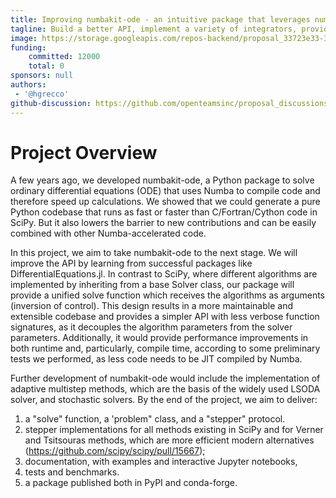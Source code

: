 ```yaml
---
title: Improving numbakit-ode - an intuitive package that leverages numba to speed up ODE integration
tagline: Build a better API, implement a variety of integrators, provide documentation and examples.
image: https://storage.googleapis.com/repos-backend/proposal_33723e33-3d1e-4f2f-b71e-841a7c52c7f6.jpg
funding:
    committed: 12000
    total: 0
sponsors: null
authors: 
 - '@hgrecco'
github-discussion: https://github.com/openteamsinc/proposal_discussions/discussions/150
---
```


# Project Overview

A few years ago, we developed numbakit-ode, a Python package to solve ordinary differential equations (ODE) that uses Numba to compile code and therefore speed up calculations. We showed that we could generate a pure Python codebase that runs as fast or faster than C/Fortran/Cython code in SciPy. But it also lowers the barrier to new contributions and can be easily combined with other Numba-accelerated code.

In this project, we aim to take numbakit-ode to the next stage. We will improve the API by learning from successful packages like DifferentialEquations.jl. In contrast to SciPy, where different algorithms are implemented by inheriting from a base Solver class, our package will provide a unified solve function which receives the algorithms as arguments (inversion of control). This design results in a more maintainable and extensible codebase and provides a simpler API with less verbose function signatures, as it decouples the algorithm parameters from the solver parameters. Additionally, it would provide performance improvements in both runtime and, particularly, compile time, according to some preliminary tests we performed, as less code needs to be JIT compiled by Numba.

Further development of numbakit-ode would include the implementation of adaptive multistep methods, which are the basis of the widely used LSODA solver, and stochastic solvers. By the end of the project, we aim to deliver:
1) a "solve" function, a 'problem" class, and a "stepper" protocol.
2) stepper implementations for all methods existing in SciPy and for Verner and Tsitsouras methods, which are more efficient modern alternatives (https://github.com/scipy/scipy/pull/15667);
3) documentation, with examples and interactive Jupyter notebooks,
4) tests and benchmarks.
5) a package published both in PyPI and conda-forge.